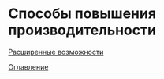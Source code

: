# Способы повышения производительности


[Расширенные возможности](advancedFeatues.md)

[Оглавление](../README.md)